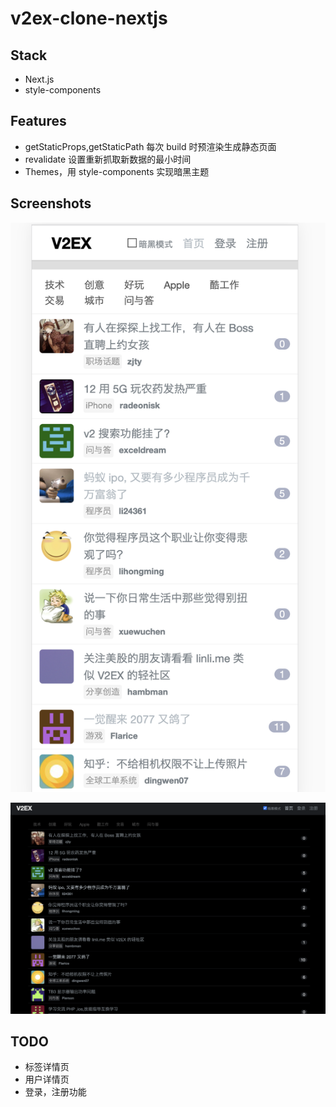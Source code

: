 # v2ex-clone-nextjs

## Stack

- Next.js
- style-components

## Features

- getStaticProps,getStaticPath 每次 build 时预渲染生成静态页面
- revalidate 设置重新抓取新数据的最小时间
- Themes，用 style-components 实现暗黑主题

## Screenshots

![](/images/screenshot1.png)

![](/images/screenshot2.png)

## TODO

- 标签详情页
- 用户详情页
- 登录，注册功能

